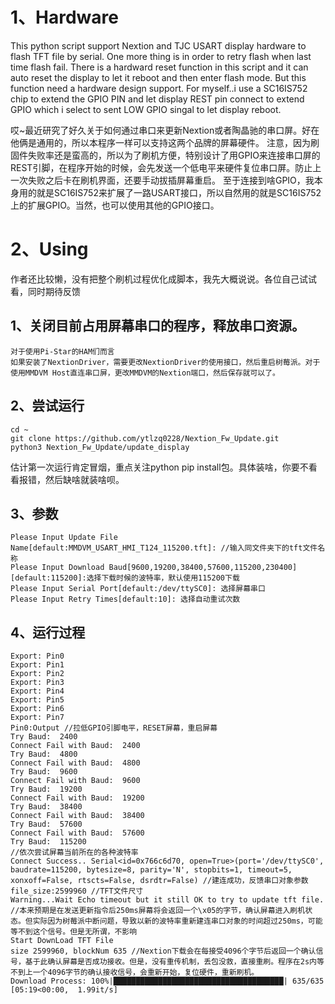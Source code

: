 # 1、Hardware
This python script support Nextion and TJC USART display hardware to flash TFT file by serial.
One more thing is in order to retry flash when last time flash fail. There is a hardward reset function in this script and it can auto reset the display to let it reboot and then enter flash mode.
But this function need a hardware design support. For myself..i use a SC16IS752 chip to extend the GPIO PIN and let display REST pin connect to extend GPIO which i select to sent LOW GPIO singal to let display reboot.

哎~最近研究了好久关于如何通过串口来更新Nextion或者陶晶驰的串口屏。好在他俩是通用的，所以本程序一样可以支持这两个品牌的屏幕硬件。
注意，因为刷固件失败率还是蛮高的，所以为了刷机方便，特别设计了用GPIO来连接串口屏的REST引脚，在程序开始的时候，会先发送一个低电平来硬件复位串口屏。防止上一次失败之后卡在刷机界面，还要手动拔插屏幕重启。
至于连接到啥GPIO，我本身用的就是SC16IS752来扩展了一路USART接口，所以自然用的就是SC16IS752上的扩展GPIO。当然，也可以使用其他的GPIO接口。

# 2、Using

作者还比较懒，没有把整个刷机过程优化成脚本，我先大概说说。各位自己试试看，同时期待反馈
## 1、关闭目前占用屏幕串口的程序，释放串口资源。
	对于使用Pi-Star的HAM们而言
	如果安装了NextionDriver，需要更改NextionDriver的使用接口，然后重启树莓派。对于使用MMDVM Host直连串口屏，更改MMDVM的Nextion端口，然后保存就可以了。
## 2、尝试运行
```
cd ~
git clone https://github.com/ytlzq0228/Nextion_Fw_Update.git
python3 Nextion_Fw_Update/update_display
```
估计第一次运行肯定冒烟，重点关注python pip install包。具体装啥，你要不看看报错，然后缺啥就装啥呗。

## 3、参数
```
Please Input Update File Name[default:MMDVM_USART_HMI_T124_115200.tft]: //输入同文件夹下的tft文件名称
Please Input Download Baud[9600,19200,38400,57600,115200,230400][default:115200]:选择下载时候的波特率，默认使用115200下载
Please Input Serial Port[default:/dev/ttySC0]: 选择屏幕串口
Please Input Retry Times[default:10]: 选择自动重试次数
```

## 4、运行过程
```
Export: Pin0
Export: Pin1
Export: Pin2
Export: Pin3
Export: Pin4
Export: Pin5
Export: Pin6
Export: Pin7
Pin0:Output //拉低GPIO引脚电平，RESET屏幕，重启屏幕
Try Baud:  2400
Connect Fail with Baud:  2400
Try Baud:  4800
Connect Fail with Baud:  4800
Try Baud:  9600
Connect Fail with Baud:  9600
Try Baud:  19200
Connect Fail with Baud:  19200
Try Baud:  38400
Connect Fail with Baud:  38400
Try Baud:  57600
Connect Fail with Baud:  57600
Try Baud:  115200
//依次尝试屏幕当前所在的各种波特率
Connect Success.. Serial<id=0x766c6d70, open=True>(port='/dev/ttySC0', baudrate=115200, bytesize=8, parity='N', stopbits=1, timeout=5, xonxoff=False, rtscts=False, dsrdtr=False) //建连成功，反馈串口对象参数
file_size:2599960 //TFT文件尺寸
Warning...Wait Echo timeout but it still OK to try to update tft file. //本来预期是在发送更新指令后250ms屏幕将会返回一个\x05的字节，确认屏幕进入刷机状态。但实际因为树莓派中断问题，导致以新的波特率重新建连串口对象的时间超过250ms，可能等不到这个信号。但是无所谓，不影响
Start DownLoad TFT File
size 2599960, blockNum 635 //Nextion下载会在每接受4096个字节后返回一个确认信号，基于此确认屏幕是否成功接收。但是，没有重传机制，丢包没救，直接重刷。程序在2s内等不到上一个4096字节的确认接收信号，会重新开始，复位硬件，重新刷机。
Download Process: 100%|██████████████████████████████████████| 635/635 [05:19<00:00,  1.99it/s]
```
